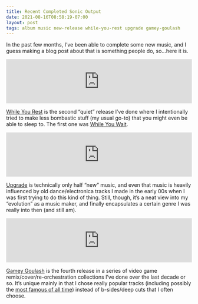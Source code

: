 ```yaml
---
title: Recent Completed Sonic Output
date: 2021-08-16T08:58:19-07:00
layout: post
tags: album music new-release while-you-rest upgrade gamey-goulash
---
```

In the past few months, I&#8217;ve been able to complete some new music, and I guess making a blog post about that is something people do, so&#8230;here it is.

<!--more-->

<iframe style="border: 0; width: 100%; height: 120px;" src="https://bandcamp.com/EmbeddedPlayer/album=421116732/size=large/bgcol=ffffff/linkcol=0687f5/tracklist=false/artwork=small/transparent=true/" seamless><a href="https://nebyoolae.bandcamp.com/album/while-you-rest">While You Rest by Nebyoolae</a></iframe>

[While You Rest](https://nebyoolae.bandcamp.com/album/while-you-rest) is the second &#8220;quiet&#8221; release I&#8217;ve done where I intentionally tried to make less bombastic stuff (my usual go-to) that you might even be able to sleep to. The first one was [While You Wait](https://nebyoolae.bandcamp.com/album/while-you-wait).

<iframe style="border: 0; width: 100%; height: 120px;" src="https://bandcamp.com/EmbeddedPlayer/album=1503784934/size=large/bgcol=ffffff/linkcol=0687f5/tracklist=false/artwork=small/transparent=true/" seamless><a href="https://nebyoolae.bandcamp.com/album/upgrade">Upgrade by Nebyoolae</a></iframe>

[Upgrade](https://nebyoolae.bandcamp.com/album/upgrade) is technically only half &#8220;new&#8221; music, and even that music is heavily influenced by old dance/electronica tracks I made in the early 00s when I was first trying to do this kind of thing. Still, though, it&#8217;s a neat view into my &#8220;evolution&#8221; as a music maker, and finally encapsulates a certain genre I was really into then (and still am).

<iframe style="border: 0; width: 100%; height: 120px;" src="https://bandcamp.com/EmbeddedPlayer/album=1034499367/size=large/bgcol=ffffff/linkcol=0687f5/tracklist=false/artwork=small/transparent=true/" seamless><a href="https://nebyoolae.bandcamp.com/album/gamey-goulash">Gamey Goulash by Nebyoolae</a></iframe>

[Gamey Goulash](https://nebyoolae.bandcamp.com/album/gamey-goulash) is the fourth release in a series of video game remix/cover/re-orchestration collections I&#8217;ve done over the last decade or so. It&#8217;s unique mainly in that I chose really popular tracks (including possibly the [most famous of all time](https://nebyoolae.bandcamp.com/track/platformer-stage-music)) instead of b-sides/deep cuts that I often choose.
